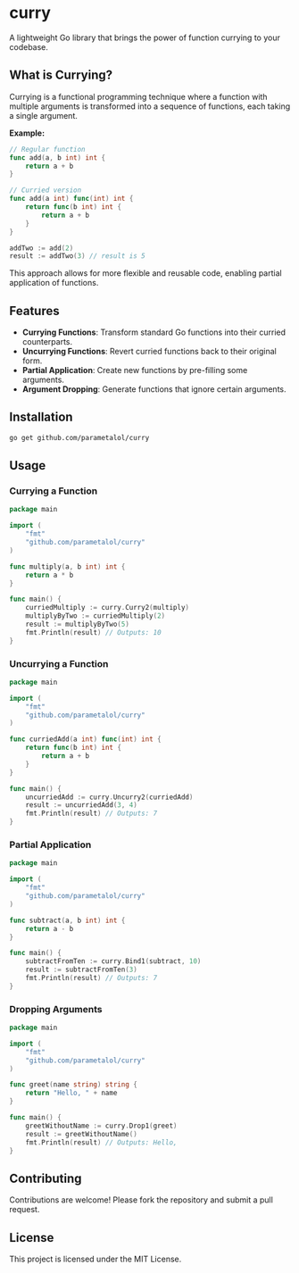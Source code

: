 # curry

A lightweight Go library that brings the power of function currying to your codebase.

## What is Currying?

Currying is a functional programming technique where a function with multiple arguments is transformed into a sequence of functions, each taking a single argument.

**Example:**

```go
// Regular function
func add(a, b int) int {
    return a + b
}

// Curried version
func add(a int) func(int) int {
    return func(b int) int {
        return a + b
    }
}

addTwo := add(2)
result := addTwo(3) // result is 5
```

This approach allows for more flexible and reusable code, enabling partial application of functions.

## Features

- **Currying Functions**: Transform standard Go functions into their curried counterparts.
- **Uncurrying Functions**: Revert curried functions back to their original form.
- **Partial Application**: Create new functions by pre-filling some arguments.
- **Argument Dropping**: Generate functions that ignore certain arguments.

## Installation

```bash
go get github.com/parametalol/curry
```

## Usage

### Currying a Function

```go
package main

import (
    "fmt"
    "github.com/parametalol/curry"
)

func multiply(a, b int) int {
    return a * b
}

func main() {
    curriedMultiply := curry.Curry2(multiply)
    multiplyByTwo := curriedMultiply(2)
    result := multiplyByTwo(5)
    fmt.Println(result) // Outputs: 10
}
```

### Uncurrying a Function

```go
package main

import (
    "fmt"
    "github.com/parametalol/curry"
)

func curriedAdd(a int) func(int) int {
    return func(b int) int {
        return a + b
    }
}

func main() {
    uncurriedAdd := curry.Uncurry2(curriedAdd)
    result := uncurriedAdd(3, 4)
    fmt.Println(result) // Outputs: 7
}
```

### Partial Application

```go
package main

import (
    "fmt"
    "github.com/parametalol/curry"
)

func subtract(a, b int) int {
    return a - b
}

func main() {
    subtractFromTen := curry.Bind1(subtract, 10)
    result := subtractFromTen(3)
    fmt.Println(result) // Outputs: 7
}
```

### Dropping Arguments

```go
package main

import (
    "fmt"
    "github.com/parametalol/curry"
)

func greet(name string) string {
    return "Hello, " + name
}

func main() {
    greetWithoutName := curry.Drop1(greet)
    result := greetWithoutName()
    fmt.Println(result) // Outputs: Hello, 
}
```

## Contributing

Contributions are welcome! Please fork the repository and submit a pull request.

## License

This project is licensed under the MIT License.
